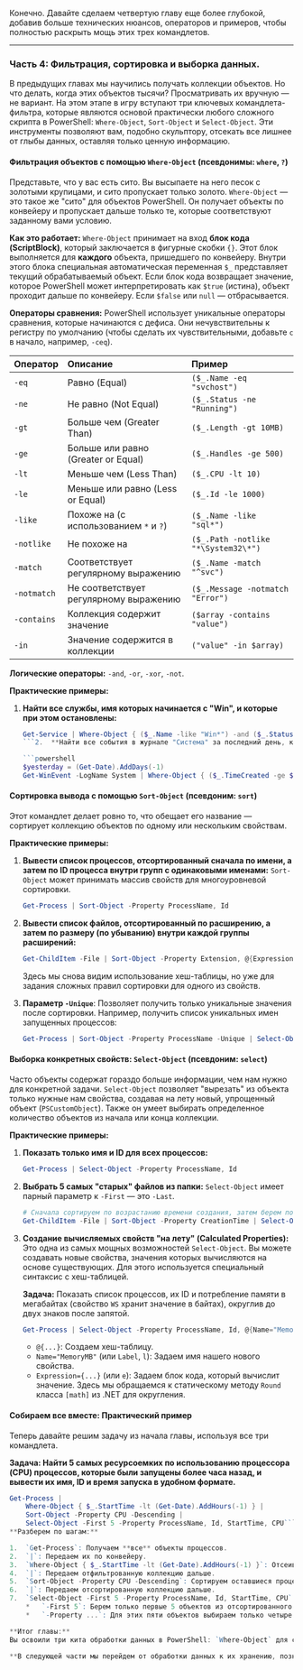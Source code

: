 Конечно. Давайте сделаем четвертую главу еще более глубокой, добавив больше технических нюансов, операторов и примеров, чтобы полностью раскрыть мощь этих трех командлетов.

---

### **Часть 4: Фильтрация, сортировка и выборка данных.**

В предыдущих главах мы научились получать коллекции объектов. Но что делать, когда этих объектов тысячи? Просматривать их вручную — не вариант. На этом этапе в игру вступают три ключевых командлета-фильтра, которые являются основой практически любого сложного скрипта в PowerShell: `Where-Object`, `Sort-Object` и `Select-Object`. Эти инструменты позволяют вам, подобно скульптору, отсекать все лишнее от глыбы данных, оставляя только ценную информацию.

#### **Фильтрация объектов с помощью `Where-Object` (псевдонимы: `where`, `?`)**

Представьте, что у вас есть сито. Вы высыпаете на него песок с золотыми крупицами, и сито пропускает только золото. `Where-Object` — это такое же "сито" для объектов PowerShell. Он получает объекты по конвейеру и пропускает дальше только те, которые соответствуют заданному вами условию.

**Как это работает:**
`Where-Object` принимает на вход **блок кода (ScriptBlock)**, который заключается в фигурные скобки `{}`. Этот блок выполняется для **каждого** объекта, пришедшего по конвейеру. Внутри этого блока специальная автоматическая переменная `$_` представляет текущий обрабатываемый объект. Если блок кода возвращает значение, которое PowerShell может интерпретировать как `$true` (истина), объект проходит дальше по конвейеру. Если `$false` или `null` — отбрасывается.

**Операторы сравнения:**
PowerShell использует уникальные операторы сравнения, которые начинаются с дефиса. Они нечувствительны к регистру по умолчанию (чтобы сделать их чувствительными, добавьте `c` в начало, например, `-ceq`).

| Оператор | Описание | Пример |
| :--- | :--- | :--- |
| `-eq` | Равно (Equal) | `($_.Name -eq "svchost")` |
| `-ne` | Не равно (Not Equal) | `($_.Status -ne "Running")`|
| `-gt` | Больше чем (Greater Than)| `($_.Length -gt 10MB)` |
| `-ge` | Больше или равно (Greater or Equal)| `($_.Handles -ge 500)` |
| `-lt` | Меньше чем (Less Than) | `($_.CPU -lt 10)` |
| `-le` | Меньше или равно (Less or Equal)| `($_.Id -le 1000)` |
| `-like`| Похоже на (с использованием `*` и `?`)| `($_.Name -like "sql*")` |
| `-notlike`| Не похоже на | `($_.Path -notlike "*\System32\*")`|
| `-match`| Соответствует регулярному выражению| `($_.Name -match "^svc")` |
| `-notmatch`| Не соответствует регулярному выражению| `($_.Message -notmatch "Error")`|
| `-contains`| Коллекция содержит значение| `($array -contains "value")`|
| `-in`| Значение содержится в коллекции| `("value" -in $array)` |

**Логические операторы:** `-and`, `-or`, `-xor`, `-not`.

**Практические примеры:**

1.  **Найти все службы, имя которых начинается с "Win", и которые при этом остановлены:**

    ```powershell
    Get-Service | Where-Object { ($_.Name -like "Win*") -and ($_.Status -eq "Stopped") }
    ```2.  **Найти все события в журнале "Система" за последний день, которые не являются информационными:**

    ```powershell
    $yesterday = (Get-Date).AddDays(-1)
    Get-WinEvent -LogName System | Where-Object { ($_.TimeCreated -ge $yesterday) -and ($_.LevelDisplayName -ne "Information") }
    ```

#### **Сортировка вывода с помощью `Sort-Object` (псевдоним: `sort`)**

Этот командлет делает ровно то, что обещает его название — сортирует коллекцию объектов по одному или нескольким свойствам.

**Практические примеры:**

1.  **Вывести список процессов, отсортированный сначала по имени, а затем по ID процесса внутри групп с одинаковыми именами:**
    `Sort-Object` может принимать массив свойств для многоуровневой сортировки.

    ```powershell
    Get-Process | Sort-Object -Property ProcessName, Id
    ```
2.  **Вывести список файлов, отсортированный по расширению, а затем по размеру (по убыванию) внутри каждой группы расширений:**

    ```powershell
    Get-ChildItem -File | Sort-Object -Property Extension, @{Expression="Length"; Descending=$true}
    ```
    Здесь мы снова видим использование хеш-таблицы, но уже для задания сложных правил сортировки для одного из свойств.

3.  **Параметр `-Unique`**: Позволяет получить только уникальные значения после сортировки. Например, получить список уникальных имен запущенных процессов:

    ```powershell
    Get-Process | Sort-Object -Property ProcessName -Unique | Select-Object -Property ProcessName
    ```

#### **Выборка конкретных свойств: `Select-Object` (псевдоним: `select`)**

Часто объекты содержат гораздо больше информации, чем нам нужно для конкретной задачи. `Select-Object` позволяет "вырезать" из объекта только нужные нам свойства, создавая на лету новый, упрощенный объект (`PSCustomObject`). Также он умеет выбирать определенное количество объектов из начала или конца коллекции.

**Практические примеры:**

1.  **Показать только имя и ID для всех процессов:**

    ```powershell
    Get-Process | Select-Object -Property ProcessName, Id
    ```
2.  **Выбрать 5 самых "старых" файлов из папки:**
    `Select-Object` имеет парный параметр к `-First` — это `-Last`.

    ```powershell
    # Сначала сортируем по возрастанию времени создания, затем берем последние 5
    Get-ChildItem -File | Sort-Object -Property CreationTime | Select-Object -Last 5
    ```
3.  **Создание вычисляемых свойств "на лету" (Calculated Properties):**
    Это одна из самых мощных возможностей `Select-Object`. Вы можете создавать новые свойства, значения которых вычисляются на основе существующих. Для этого используется специальный синтаксис с хеш-таблицей.

    **Задача:** Показать список процессов, их ID и потребление памяти в мегабайтах (свойство `WS` хранит значение в байтах), округлив до двух знаков после запятой.

    ```powershell
    Get-Process | Select-Object -Property ProcessName, Id, @{Name="MemoryMB"; Expression={[math]::Round($_.WS / 1MB, 2)}}
    ```
    *   `@{...}`: Создаем хеш-таблицу.
    *   `Name="MemoryMB"` (или `Label`, `l`): Задаем имя нашего нового свойства.
    *   `Expression={...}` (или `e`): Задаем блок кода, который вычислит значение. Здесь мы обращаемся к статическому методу `Round` класса `[math]` из .NET для округления.

#### **Собираем все вместе: Практический пример**

Теперь давайте решим задачу из начала главы, используя все три командлета.

**Задача: Найти 5 самых ресурсоемких по использованию процессора (CPU) процессов, которые были запущены более часа назад, и вывести их имя, ID и время запуска в удобном формате.**

```powershell
Get-Process |
    Where-Object { $_.StartTime -lt (Get-Date).AddHours(-1) } |
    Sort-Object -Property CPU -Descending |
    Select-Object -First 5 -Property ProcessName, Id, StartTime, CPU```
**Разберем по шагам:**

1.  `Get-Process`: Получаем **все** объекты процессов.
2.  `|`: Передаем их по конвейеру.
3.  `Where-Object { $_.StartTime -lt (Get-Date).AddHours(-1) }`: Отсеиваем все процессы, которые были запущены в течение последнего часа.
4.  `|`: Передаем отфильтрованную коллекцию дальше.
5.  `Sort-Object -Property CPU -Descending`: Сортируем оставшиеся процессы по свойству `CPU` в порядке убывания.
6.  `|`: Передаем отсортированную коллекцию дальше.
7.  `Select-Object -First 5 -Property ProcessName, Id, StartTime, CPU`:
    *   `-First 5`: Берем только первые 5 объектов из отсортированного списка.
    *   `-Property ...`: Для этих пяти объектов выбираем только четыре интересующих нас свойства.

**Итог главы:**
Вы освоили три кита обработки данных в PowerShell: `Where-Object` для сложной фильтрации с использованием различных операторов, `Sort-Object` для многоуровневой сортировки и `Select-Object` для выборки и создания вычисляемых свойств. Научившись комбинировать эти командлеты в конвейере, вы сможете извлекать практически любую информацию из системы и представлять ее в нужном вам виде. Это основа для создания отчетов, мониторинга и анализа.

**В следующей части мы перейдем от обработки данных к их хранению, познакомившись с переменными и базовыми типами данных в PowerShell.**
